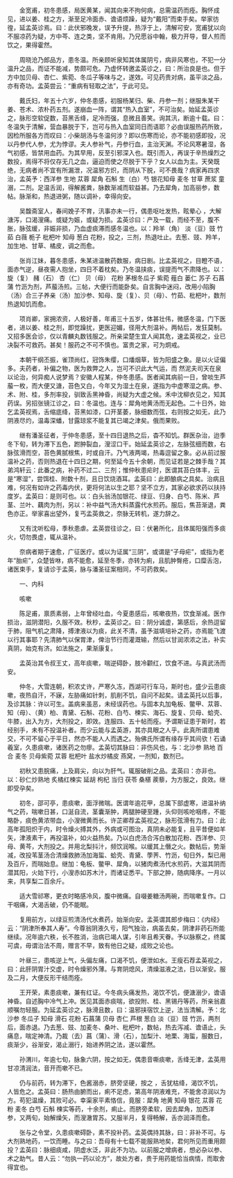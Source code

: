 <!-- { "loadSidebar": true } -->
　　金宽甫，初冬患感，局医黄某，闻其向来不拘何病，总需温药而痊。胸怀成见，进以姜、桂之方，渐至足冷面赤、谵语烦躁，疑为“戴阳”而束手矣。举家彷徨，延孟英诊焉。曰：此伏邪晚发，误予升提，热浮于上，清解可安，宽甫犹以向不服凉药为疑，方中芩、连之类，坚不肯用。乃兄愿谷中翰，极力开导，督人煎而饮之，果得霍然。

　　周晓沧乃郎品方，患冬温。所亲顾听泉知其体属阴亏，病非风寒也，不犯一分温升之品，而证不能减，势颇可危。乃虚怀转邀孟英诊之，曰：所治良是也。但于方中加贝母、杏仁、紫菀、冬瓜子等味与之，遂效。可见药贵对病，虽平淡之品，亦有奇功。孟英尝云：“重病有轻取之法”，于此可见。

　　戴氏妇，年五十六岁，仲冬患感，初服杨某归、柴、丹参一剂；继服朱某干姜、苍术、浓朴药五剂。遂崩血一阵，谓其“热入血室”，不可治矣。始延孟英诊之，脉形空软促数，苔黑舌绛，足冷而强，息微且善笑。询其汛，断逾十载。曰：冬温失于清解，营血暴脱于下，岂可与热入血室同日而语耶？必由误服热药所致，因检所服各方而叹曰：小柴胡汤与冬温何涉？即以伤寒而论，亦不能初感即投，况以丹参代人参，尤为悖谬。夫人参补气，丹参行血，主治天渊。不论风寒暑湿，各气初感，皆禁用血药。为其早用，反至引邪深入也。既引而入，再误于辛热燥烈之数投，焉得不将仅存无几之血，逼迫而使之尽脱于下乎？女人以血为主。天癸既绝，无病者尚不宜有所漏泄，况温邪方炽，而阴从下脱，可不畏哉？病家再四求治，孟英予：西洋参 生地 苁蓉 犀角 石斛 生（白）芍 银花知母 麦冬 甘草 蔗浆 童溺，二剂。足温舌润，得解酱粪，脉数渐减而软益甚。乃去犀角，加高丽参，数帖。脉渐和，热退进粥，随以调补，幸得向安。

　　吴馥斋室人，春间娩子不育，汛事亦未一行，偶患呕吐发热，眩晕心 ，大解溏泻，口渴溲痛。或疑为娠，或疑为损。孟英诊曰：产及一载，而经不至，腹不胀，脉弦缓，非娠非损，乃血虚痰滞而感冬温也。以：羚羊（角） 淡（豆）豉 竹茹 白薇 栀子 枇杷叶 知母 葱白 花粉，投之，三剂，热退吐止。去葱、豉、羚羊，加生地、甘草、橘皮，调之而愈。

　　张肖江妹，暮冬患感，朱某进温散药数服，病日剧。比孟英视之，目瞪不语，面赤气逆，昼夜需人抱坐，四日不着枕矣。乃冬温挟痰，误提而气不肃降也。以：旋（复） 赭（石） 杏（仁） 贝（母） 花粉 茅根冬瓜子 紫菀 薤白 蒌仁 苏子 石菖蒲 竹沥为剂，芦菔汤煎。三帖，大便行而能卧矣。自言胸中迷闷，改用小陷胸（汤）合三子养亲（汤）加沙参、知母、旋（复）、贝（母）、竹茹、枇杷叶，数剂热退知饥而愈。

　　项肖卿，家拥浓资，人极好善，年甫三十五岁，体甚壮伟，微感冬温，门下医者，进以姜、桂之剂，即觉躁扰，更医迎媚，径用大剂温补。两帖后，发狂莫制。又招多医会诊，仅以青麟丸数钱服之。所亲梁楚生宜人闻其危，速孟英视之，业已决裂不可救药。甚矣！服药之不可不慎也。富贵之家，可为炯戒。

　　本朝干纲丕振，雀顶尚红，冠饰朱缨，口燔烟草，皆为阳盛之象。是以火证偏多。夫药者，补偏之物，医为救弊之人，岂可不识此大气运，而 然泥夫司天在泉以论治，何异痴人说梦焉？安徽人程某，仲冬患感。医者闻其病前一日，曾啖生芦菔一枚，而大便又溏，苔色又白，今年又为湿土在泉，遂指为中虚寒湿之病。参、术、附、桂，多剂率投，驯致舌黑神昏，尚疑为大虚之候。禾中沈柳衣见之，知其药误。另招张镜江诊之，曰：冬温也。连与：犀角地黄汤而无起色。二十日外，始乞孟英视焉，舌缩底绛，苔黑如漆，口开茎萎，脉细数而弦，右则按之如无，此乃阴液尽灼，温毒深蟠，甘露琼浆不能复其已竭之津矣。俄而果败。

　　继有潘圣征者，于仲冬患感，至十四日退热之后，杳不知饥。群医杂治，迨季冬下旬，转为滞下五色，跗肿裂血，溲涩口干。始延孟英诊之，左脉弦细而数，右脉弦滑而空，苔色黄腻根焦，时或自汗。乃气液两竭，热毒逗留之象。必从前过服温补之药，否则热退在十四日之期，何至延今五十余朝，而见证若是之棘手哉？其弟鸿轩云：此番之病，补药不过二、三剂；惟仲秋患疟时，医谓其苔白体丰，云是“寒湿”，尝饵桂、附数十剂，且日饮烧酒耳。孟英曰：此即酿病之具矣。治病且难，何况有如许之药毒内伏，更将何法以生之耶？坚不立方，其家必欲求药以扶持度岁。孟英曰：是则可也。以：白头翁汤加银花、绿豆、归身、白芍、陈米、芦茎、兰叶、藕肉为剂，另以：补中益气汤大料蒸露代水煎药。服后，焦苔渐退，粪色亦正。举家喜出望外，复丐孟英救之，奈脉无转机，遂力辞之。

　　又有沈听松母，季秋患虐。孟英尝往诊之，曰：伏暑所化，且体属阳强而多痰火，切勿畏虚，辄从温补。

　　奈病者期于速愈，广征医疗。或以为证属“三阴”，或谓是“子母疟”，或指为老年“胎疟”，众楚皆咻，病不能愈，延至冬季，亦转为痢，且肌肿臀疮，口糜舌泡，诸医束手，复请诊于孟英，脉与潘圣征案相同，不可药救矣。

　　一、内科

　　咳嗽

　　陈足甫，禀质素弱，上年曾经吐血，今夏患感后，咳嗽夜热，饮食渐减。医作损治，滋阴潜阳，久服不效。秋杪，孟英诊之。曰：阴分诚虚，第感后，余热逗留于肺，阻气机之肃降，搏津液以为痰，此关不清，虽予滋填培补之药，亦焉能飞渡以行其事耶？先清肺气以保胃津，俾治节行而灌溉输，然后以甘润浓浓之法，补实真阴，始克有济。如法施之，果渐康复。

　　孟英治其令叔王丈，高年痰嗽，喘逆碍卧，肢冷颧红，饮食不进。与真武汤而安。

　　仲冬，大雪连朝，积浓丈许，严寒久冻，西湖可行车马，斯时也，盛少云患痰嗽，夜热自汗，不寐，左胁痛如针刺，肌削不饥，自问不起矣。请孟英托以后事，及诊其脉：许以可生。盖病来虽恶，未经误药也。与固本丸加龟板、鳖甲、苁蓉、知（母）、（黄）柏、青黛、石斛、花粉、白芍、楝实、海石、旋复、贝母、蛤壳、牛膝，出入为方，大剂投之，即效。连服四、五十帖而痊。予谓斯证患于斯时，若经别手，未有不投温补者。而少云能与孟英游，其亦具眼之人乎。此真所谓患难交，不可不留心于平日，然亦不能人人而遇之。殆佛氏所谓有缘存乎其间欤！石诵羲室，久患痰嗽，诸医药之勿瘳。孟英切其脉曰：非伤风也，与：北沙参 熟地 百合 麦冬 贝母紫菀 苁蓉 枇杷叶 盐水炒橘皮 燕窝，一剂知，数剂已。

　　初秋又患脘痛，上及肩尖，向以为肝气。辄服破削之品。孟英曰：亦非也。以：砂仁炒熟地 炙橘红楝实 延胡 枸杞 当归 茯苓 桑椹 蒺藜，为方服之，良效。继即受孕矣。

　　初冬，邵可亭，患痰嗽，面浮微喘。医谓年逾花甲，总属下部虚寒，进温补纳气之药，喘嗽日甚，口涎自流，茎囊渐肿，两腿肿硬至踵，头仰则咳呛咽疼，不能略卧，痰色黄浓带血，小溲微黄而长。许芷卿荐孟英视之，脉形弦滑有力。曰：此高年孤阳炽于内，时令燥火搏其外，外病或可图治，真阴未必能复，且平昔便如羊矢，津液素干，再投温补，如火益热矣。乃以白虎汤合泻白散加花粉、西洋参、贝母、黄芩，大剂投之。并用北梨抖汁，频饮润喉。以缓其上僭之火。数帖后，势渐减，改投苇茎汤合清燥救肺汤加海蜇、蛤壳、青黛、荸荠、竹沥，旬日外，梨已用及百斤，而喘始息。继加：龟板、鳖甲、犀角，以猪肉煮汤代水煎药，大滋其阴而潜其阳，火始下行，小溲赤如苏木汁，而诸证悉平。下部之肿，随病降序。一月以来，共享梨二百余斤。

　　适大雪祁寒，更衣时略感冷风，腹中微痛。自啜姜糖汤两碗，而喘嗽复作。口干咽痛，大渴舌破，仍不能眠。

　　复用前方，以绿豆煎清汤代水煮药，始渐向安。孟英谓其郎步梅曰：《内经》云：“阴津所奉其人寿”。今尊翁阴液久亏，阳气独治，病虽去矣，阴津非药石所能继续。况年逾六秩，长不胜消，治病已竭人谋，引年且希天眷。予以脉察之，终属可虞，毋谓治法不周，赠言不早，致有他日之疑，成败之论也。

　　叶昼三，患咳逆上气，头偏左痛，口渴不饥，便泄如水。王瘦石荐孟英视之，曰：此肝阴胃汁交虚，时令燥邪外薄。与育阴熄风，清燥滋液之法，日以渐安。服及二月，大便反形干结而痊。

　　王开荣，素患痰嗽，兼有红证。今冬病头痛发热，渴饮不饥，便溏溺少，谵语神昏。自述胸中冷气上冲。医见其面赤痰喘，欲投附、桂、黑锡丹等药，所亲翁嘉顺嘱勿轻服。为延孟英诊之，脉滑且数，曰：温邪挟宿饮上逆，法当清解。予：北沙参 冬瓜子 知母 滑石 花粉 石菖蒲 贝母 杏仁 芦根 葱白 淡（豆）豉 竹沥，两剂后，面赤退。乃去葱、豉、加麦冬、桑叶、枇杷叶，数帖，热去泻减、谵语止，头痛息，喘定神清。乃裁（去）菖（蒲）、滑（石），加梨汁、地栗、海蜇，服数日，痰渐少，谷渐安，渴止溺行，始进养阴之法，遂以霍然。

　　孙渭川，年逾七旬，脉象六阴，按之如无，偶患音嘶痰嗽，舌绛无津，孟英用甘凉清润法，音开而嗽不已。

　　仍与前药，转为滞下，色酱溺赤，脐旁坚硬，按之 ，舌犹枯绛，渴饮不饥，人皆危之。孟英曰：肠热由腑而出，痢不足虑，第高年阴液难充，不能舍凉润以为方。苟犯温燥，其败可必。幸渠家平素恪信，竟服：犀角 地黄 知母 银花 苁蓉 花粉 麦冬 白芍 石斛 楝实等药，十余剂，痢止。而脐旁柔软，因去犀角，加西洋参，又两旬，始解燥矢，而溲澈胃苏。又服半月，复得畅解，舌亦润泽而愈。

　　张与之令堂，久患痰嗽碍卧，素不投补药。孟英偶持其脉，曰：非补不可。与大剂熟地药，一饮而睡。与之曰：吾母有十七载不能服熟地矣，君何所见而重用颇投？孟英曰：脉细痰咸，阴虚水泛，非此不为功。以前服之增病者，想必杂以参、术之助气。昔人云：“勿执一药以论方”，故处方者，贵于用药能恰当病情，而取舍得宜也。


